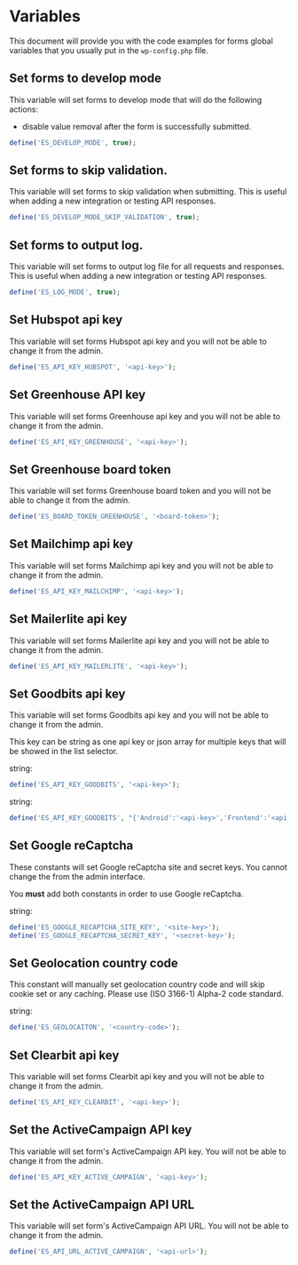 # Variables

This document will provide you with the code examples for forms global variables that you usually put in the `wp-config.php` file.

## Set forms to develop mode

This variable will set forms to develop mode that will do the following actions:
* disable value removal after the form is successfully submitted. 

```php
define('ES_DEVELOP_MODE', true);
```

## Set forms to skip validation.

This variable will set forms to skip validation when submitting. This is useful when adding a new integration or testing API responses.

```php
define('ES_DEVELOP_MODE_SKIP_VALIDATION', true);
```

## Set forms to output log.

This variable will set forms to output log file for all requests and responses. This is useful when adding a new integration or testing API responses.

```php
define('ES_LOG_MODE', true);
```

## Set Hubspot api key

This variable will set forms Hubspot api key and you will not be able to change it from the admin.

```php
define('ES_API_KEY_HUBSPOT', '<api-key>');
```

## Set Greenhouse API key

This variable will set forms Greenhouse api key and you will not be able to change it from the admin.

```php
define('ES_API_KEY_GREENHOUSE', '<api-key>');
```

## Set Greenhouse board token

This variable will set forms Greenhouse board token and you will not be able to change it from the admin.

```php
define('ES_BOARD_TOKEN_GREENHOUSE', '<board-token>');
```

## Set Mailchimp api key

This variable will set forms Mailchimp api key and you will not be able to change it from the admin.

```php
define('ES_API_KEY_MAILCHIMP', '<api-key>');
```

## Set Mailerlite api key

This variable will set forms Mailerlite api key and you will not be able to change it from the admin.

```php
define('ES_API_KEY_MAILERLITE', '<api-key>');
```

## Set Goodbits api key

This variable will set forms Goodbits api key and you will not be able to change it from the admin.

This key can be string as one api key or json array for multiple keys that will be showed in the list selector.

string:
```php
define('ES_API_KEY_GOODBITS', '<api-key>');
```

string:
```php
define('ES_API_KEY_GOODBITS', "{'Android':'<api-key>','Frontend':'<api-key>'}");
```

## Set Google reCaptcha

These constants will set Google reCaptcha site and secret keys. You cannot change the from the admin interface.

You **must** add both constants in order to use Google reCaptcha.

string:
```php
define('ES_GOOGLE_RECAPTCHA_SITE_KEY', '<site-key>');
define('ES_GOOGLE_RECAPTCHA_SECRET_KEY', '<secret-key>');
```

## Set Geolocation country code

This constant will manually set geolocation country code and will skip cookie set or any caching. Please use (ISO 3166-1) Alpha-2 code standard.

string:
```php
define('ES_GEOLOCAITON', '<country-code>');
```

## Set Clearbit api key

This variable will set forms Clearbit api key and you will not be able to change it from the admin.

```php
define('ES_API_KEY_CLEARBIT', '<api-key>');
```
## Set the ActiveCampaign API key

This variable will set form's ActiveCampaign API key. You will not be able to change it from the admin.

```php
define('ES_API_KEY_ACTIVE_CAMPAIGN', '<api-key>');
```

## Set the ActiveCampaign API URL

This variable will set form's ActiveCampaign API URL. You will not be able to change it from the admin.

```php
define('ES_API_URL_ACTIVE_CAMPAIGN', '<api-url>');
```
